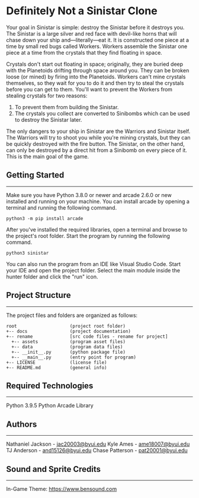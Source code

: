 # Definitely Not a Sinistar Clone

Your goal in Sinistar is simple: destroy the Sinistar before it destroys you. The Sinistar is a large silver and red face with devil-like horns that will chase down your ship and—literally—eat it. It is constructed one piece at a time by small red bugs called Workers. Workers assemble the Sinistar one piece at a time from the crystals that they find floating in space.

Crystals don't start out floating in space; originally, they are buried deep with the Planetoids drifting through space around you. They can be broken loose (or mined) by firing into the Planetoids. Workers can't mine crystals themselves, so they wait for you to do it and then try to steal the crystals before you can get to them. You'll want to prevent the Workers from stealing crystals for two reasons:

1. To prevent them from building the Sinistar.
2. The crystals you collect are converted to Sinibombs
   which can be used to destroy the Sinistar later.

The only dangers to your ship in Sinistar are the Warriors and Sinistar itself. The Warriors will try to shoot you while you're mining crystals, but they can be quickly destroyed with the fire button. The Sinistar, on the other hand, can only be destroyed by a direct hit from a Sinibomb on every piece of it. This is the main goal of the game.

## Getting Started

---

Make sure you have Python 3.8.0 or newer and arcade 2.6.0 or new installed
and running on your machine. You can install arcade by opening a terminal
and running the following command.

```
python3 -m pip install arcade
```

After you've installed the required libraries, open a terminal and browse to the
project's root folder. Start the program by running the following command.

```
python3 sinistar
```

You can also run the program from an IDE like Visual Studio Code. Start your IDE
and open the project folder. Select the main module inside the hunter folder and
click the "run" icon.

## Project Structure

---

The project files and folders are organized as follows:

```
root                    (project root folder)
+-- docs                (project documentation)
+-- rename              [src code files - rename for project]
  +-- assets            (program asset files)
  +-- data              (program data files)
  +-- __init__.py       (python package file)
  +-- __main__.py       (entry point for program)
+-- LICENSE             (license file)
+-- README.md           (general info)
```

## Required Technologies

---

Python 3.9.5
Python Arcade Library

## Authors

---

Nathaniel Jackson - jac20003@byui.edu
Kyle Ames - ame18007@byui.edu
TJ Anderson - and15126@byui.edu
Chase Patterson - pat20001@byui.edu

## Sound and Sprite Credits

---

In-Game Theme: https://www.bensound.com